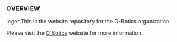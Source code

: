 ### OVERVIEW
loger 
This is the website repository for the O-Botics organization.

Please visit the [O'Botics](http://o-botics.org) website for more information.

